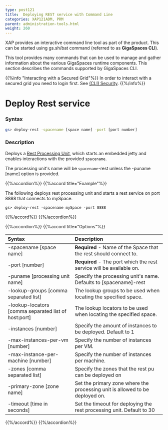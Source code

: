 ```yaml
---
type: post121
title:  Deploying REST service with Command Line
categories: XAP121ADM, PRM
parent: administration-tools.html
weight: 260
---
```




XAP provides an interactive command line tool as part of the product. This can be started using gs.sh/bat command (referred to as **GigaSpaces CLI**).

This tool provides many commands that can be used to manage and gather information about the various GigaSpaces runtime components. This section describes the commands supported by GigaSpaces CLI.

{{%info "Interacting with a Secured Grid"%}}
In order to interact with a secured grid you need to login first. See [(CLI) Security]({{%currentsecurl%}}/command-line-interface-cli-security.html).
{{%/info%}}

# Deploy Rest service

### Syntax


```bash
gs> deploy-rest -spacename [space name] -port [port number]
```

### Description

Deploys a [Rest Processing Unit]({{%currentjavaurl%}}/rest-service-overview.html), which starts an embedded jetty and enables interactions with the provided `spacename`.

The processing unit's name will be `spacename`-rest unless the -puname [name] option is provided.


{{%accordion%}}
{{%accord title="Example"%}}


The following deploys rest processing unit and starts a rest service on port 8888 that connects to mySpace.

    gs> deploy-rest -spacename mySpace -port 8888


{{%/accord%}}
{{%/accordion%}}

{{%accordion%}}
{{%accord title="Options"%}}


|Syntax|Description|
|:-----|:----------|
| -spacename [space name] | **Required** - Name of the Space that the rest should connect to.|
| -port [number] | **Required** - The port which the rest service will be available on. |
| -puname [processing unit name] |  Specify the processing unit's name. Defaults to [spacename]-rest |
| -lookup-groups [comma separated list] |  The lookup groups to be used when locating the specified space. |
| -lookup-locators [comma separated list of host:port] | The lookup locators to be used when locating the specified space. |
| -instances [number] |  Specify the amount of instances to be deployed. Default to 1 |
| -max-instances-per-vm [number] |  Specify the number of instances per VM. |
| -max-instance-per-machine [number] |  Specify the number of instances per machine. |
| -zones [comma separated list] |  Specify the zones that the rest pu can be deployed on |
| -primary-zone [zone name] |  Set the primary zone where the processing unit is allowed to be deployed on. |
| -timeout [time in seconds] |  Set the timeout for deploying the rest processing unit. Default to 30 |
{{%/accord%}}
{{%/accordion%}}

